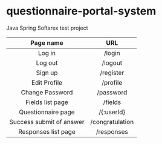 # questionnaire-portal-system

Java Spring Softarex test project


|  Page name  |  URL |
| :---------: | :---: |
|  Log in | /login|
|  Log out | /logout|
|  Sign up | /register|
|  Edit Profile | /profile|
|  Change Password | /password|
|  Fields list page | /fields|
|  Questionnaire page | /{:userId} |
|  Success submit of answer | /congratulation|
|  Responses list page | /responses|
